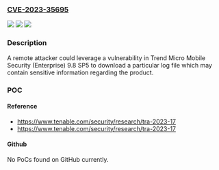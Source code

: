 ### [CVE-2023-35695](https://cve.mitre.org/cgi-bin/cvename.cgi?name=CVE-2023-35695)
![](https://img.shields.io/static/v1?label=Product&message=Trend%20Micro%20Moibile%20Security%20for%20Enterprise&color=blue)
![](https://img.shields.io/static/v1?label=Version&message=9.8%20SP5%3C%209.8.3294%20&color=brighgreen)
![](https://img.shields.io/static/v1?label=Vulnerability&message=n%2Fa&color=brighgreen)

### Description

A remote attacker could leverage a vulnerability in Trend Micro Mobile Security (Enterprise) 9.8 SP5 to download a particular log file which may contain sensitive information regarding the product.

### POC

#### Reference
- https://www.tenable.com/security/research/tra-2023-17
- https://www.tenable.com/security/research/tra-2023-17

#### Github
No PoCs found on GitHub currently.

